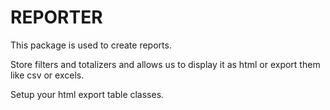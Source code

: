 # REPORTER 
This package is used to create reports.

Store filters and totalizers and allows us to display it as html or export them like csv or excels.
 
Setup your html export table classes.
